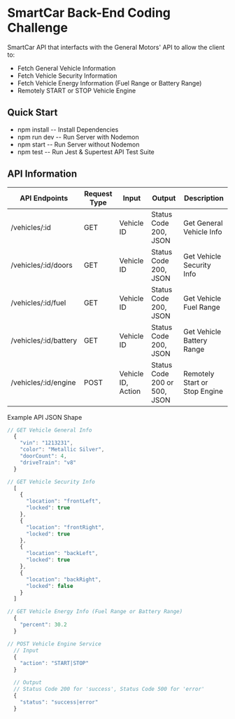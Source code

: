 # SmartCar Back-End Coding Challenge

SmartCar API that interfacts with the General Motors' API to allow the client to:
  - Fetch General Vehicle Information
  - Fetch Vehicle Security Information
  - Fetch Vehicle Energy Information (Fuel Range or Battery Range)
  - Remotely START or STOP Vehicle Engine

## Quick Start

- npm install -- Install Dependencies
- npm run dev -- Run Server with Nodemon
- npm start -- Run Server without Nodemon
- npm test -- Run Jest & Supertest API Test Suite 

## API Information

| API Endpoints  | Request Type | Input | Output | Description  |
| ------------- | ------------- | ------------- | ------------- | ------------- | 
| /vehicles/:id | GET  | Vehicle ID  | Status Code 200, JSON | Get General Vehicle Info  |
| /vehicles/:id/doors | GET  | Vehicle ID   | Status Code 200, JSON  | Get Vehicle Security Info  | 
| /vehicles/:id/fuel | GET  | Vehicle ID  | Status Code 200, JSON  | Get Vehicle Fuel Range  |
| /vehicles/:id/battery | GET  | Vehicle ID  | Status Code 200, JSON  | Get Vehicle Battery Range  |
| /vehicles/:id/engine | POST  | Vehicle ID, Action  | Status Code 200 or 500, JSON  | Remotely Start or Stop Engine |

Example API JSON Shape
```javascript
// GET Vehicle General Info
  {
    "vin": "1213231",
    "color": "Metallic Silver",
    "doorCount": 4,
    "driveTrain": "v8"
  }

// GET Vehicle Security Info
  [
    {
      "location": "frontLeft",
      "locked": true
    },
    {
      "location": "frontRight",
      "locked": true
    },
    {
      "location": "backLeft",
      "locked": true
    },
    {
      "location": "backRight",
      "locked": false
    }
  ]

// GET Vehicle Energy Info (Fuel Range or Battery Range)
  {
    "percent": 30.2
  }

// POST Vehicle Engine Service
  // Input
  {
    "action": "START|STOP"
  }

  // Output
  // Status Code 200 for 'success', Status Code 500 for 'error'
  {
    "status": "success|error"
  }
```
